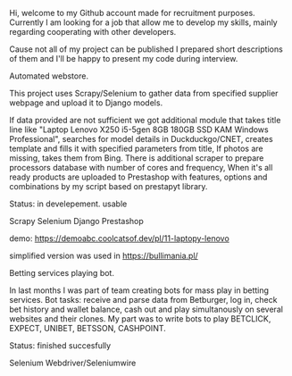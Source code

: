 Hi, welcome to my Github account made for recruitment purposes. 
Currently I am looking for a job that allow me to develop my skills, mainly regarding cooperating with other developers.

Cause not all of my project can be published I prepared short descriptions of them and I'll be happy to present
my code during interview.


Automated webstore.

This project uses Scrapy/Selenium to gather data from specified supplier webpage and upload it to Django models.

If data provided are not sufficient we got additional module that takes title line like 
"Laptop Lenovo X250 i5-5gen 8GB 180GB SSD KAM Windows Professional", searches for model details in Duckduckgo/CNET,
creates template and fills it with specified parameters from title, If photos are missing, takes them from Bing.
There is additional scraper to prepare processors database with number of cores and frequency,
When it's all ready products are uploaded to Prestashop with features, options and combinations by my script based on prestapyt library. 

Status: in develepement. usable

Scrapy
Selenium
Django
Prestashop

demo: https://demoabc.coolcatsof.dev/pl/11-laptopy-lenovo

simplified version was used in https://bullimania.pl/



Betting services playing bot.

In last months I was part of team creating bots for mass play in betting services. 
Bot tasks:
receive and parse data from Betburger, log in, check bet history and wallet balance, cash out 
and play simultanously on several websites and their clones. 
My part was to write bots to play BETCLICK, EXPECT, UNIBET, BETSSON, CASHPOINT.


Status: finished succesfully

Selenium Webdriver/Seleniumwire
